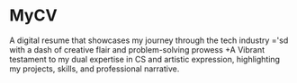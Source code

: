 # MyCV
A digital resume that showcases my journey through the tech industry ='sd with a dash of creative flair and problem-solving prowess +A Vibrant testament to my dual expertise in CS and artistic expression, highlighting my projects, skills, and professional narrative. 
